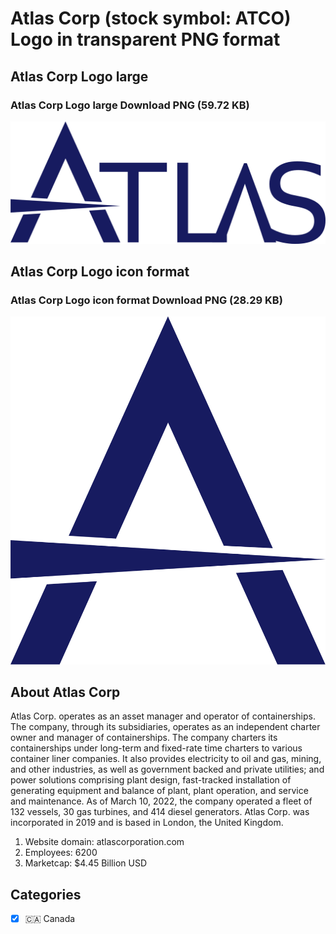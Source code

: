 # Atlas Corp (stock symbol: ATCO) Logo in transparent PNG format

## Atlas Corp Logo large

### Atlas Corp Logo large Download PNG (59.72 KB)

![Atlas Corp Logo large Download PNG (59.72 KB)](/img/orig/ATCO_BIG-a667da4e.png)

## Atlas Corp Logo icon format

### Atlas Corp Logo icon format Download PNG (28.29 KB)

![Atlas Corp Logo icon format Download PNG (28.29 KB)](/img/orig/ATCO-066db9fe.png)

## About Atlas Corp

Atlas Corp. operates as an asset manager and operator of containerships. The company, through its subsidiaries, operates as an independent charter owner and manager of containerships. The company charters its containerships under long-term and fixed-rate time charters to various container liner companies. It also provides electricity to oil and gas, mining, and other industries, as well as government backed and private utilities; and power solutions comprising plant design, fast-tracked installation of generating equipment and balance of plant, plant operation, and service and maintenance. As of March 10, 2022, the company operated a fleet of 132 vessels, 30 gas turbines, and 414 diesel generators. Atlas Corp. was incorporated in 2019 and is based in London, the United Kingdom.

1. Website domain: atlascorporation.com
2. Employees: 6200
3. Marketcap: $4.45 Billion USD


## Categories
- [x] 🇨🇦 Canada
